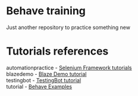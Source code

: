 # Behave training
Just another repository to practice something new

# Tutorials references
automationpractice - [Selenium Framework tutorials](http://www.seleniumframework.com/)  
blazedemo - [Blaze Demo tutorial](https://www.blazemeter.com/blog/using-the-behave-framework-for-selenium-bdd-testing-a-tutorial/)  
testingbot - [TestingBot tutorial](https://testingbot.com/support/getting-started/behave.html)  
tutorial - [Behave Examples](https://jenisys.github.io/behave.example/tutorials/index.html)  